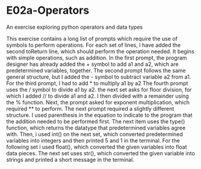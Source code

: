 # E02a-Operators
An exercise exploring python operators and data types

This exercise contains a long list of prompts which require the use of symbols to perform operations. For each set of lines, I have added the second toReturn line, which should perform the operation needed. It begins with simple operations, such as addition. In the first prompt, the program designer has already added the + symbol to add a1 and a2, which are predetermined variables, together. The second prompt follows the same general structure, but I added the - symbol to subtract variable a2 from a1. For the third prompt, I had to add * to multiply a1 by a2 The fourth prompt uses the / symbol to divide a1 by a2. the next set asks for floor division, for which I added // to divide a1 and a2. I then divided with a remainder using the % function. Next, the prompt asked for exponent multiplication, which required ** to perform. The next prompt required a slightly different structure. I used parenthesis in the equation to indicate to the program that the addition needed to be performed first. The next item uses the type() function, which returns the datatype that predetermined variables agree with. Then, i used int() on the next set, which converted predetermined variables into integers and then printed 5 and 1 in the terminal. For the following set i used float(), which converted the given variables into float data pieces. The next set uses str(), which converted the given variable into strings and printed a short message in the terminal. 